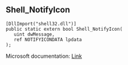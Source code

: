 ## Shell_NotifyIcon

```
[DllImport("shell32.dll")]
public static extern bool Shell_NotifyIcon(
   uint dwMessage,
   ref NOTIFYICONDATA lpdata
);
```

Microsoft documentation: [Link](https://docs.microsoft.com/en-us/windows/win32/api/shellapi/nf-shellapi-shell_notifyiconw)
